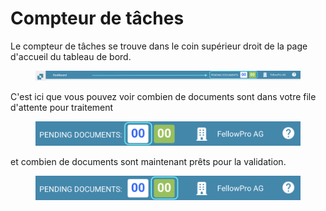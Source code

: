 # Compteur de tâches

Le compteur de tâches se trouve dans le coin supérieur droit de la page d'accueil du tableau de bord.

<figure><img src="../../.gitbook/assets/task-counter1.png" alt=""><figcaption></figcaption></figure>

C'est ici que vous pouvez voir combien de documents sont dans votre file d'attente pour traitement

<figure><img src="../../.gitbook/assets/task-counter2.png" alt="" width="563"><figcaption></figcaption></figure>

et combien de documents sont maintenant prêts pour la validation.

<figure><img src="../../.gitbook/assets/task-counter3.png" alt="" width="563"><figcaption></figcaption></figure>
